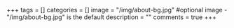 +++
tags = []
categories = []
image = "/img/about-bg.jpg" #optional image - "/img/about-bg.jpg" is the default
description = ""
comments = true
+++
